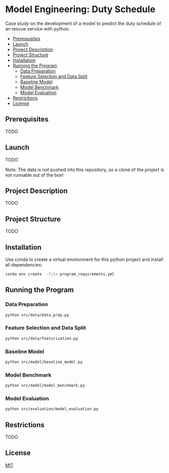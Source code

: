 Model Engineering: Duty Schedule
==============================================

Case study on the development of a model to predict the duty schedule of an rescue service with python.

- [Prerequisites](#prerequisites)
- [Launch](#launch)
- [Project Description](#project-description)
- [Project Structure](#project-structure)
- [Installation](#installation)
- [Running the Program](#running-the-program)
  - [Data Preparation](#data-preparation)
  - [Feature Selection and Data Split](#feature-selection-and-data-split)
  - [Baseline Model](#baseline-model)
  - [Model Benchmark](#model-benchmark)
  - [Model Evaluation](#model-evaluation)
- [Restrictions](#restrictions)
- [License](#license)


## Prerequisites

TODO

## Launch

TODO

Note: The data is not pushed into this repository, so a clone of the project is not runnable out of the box!

## Project Description

TODO

## Project Structure

TODO

## Installation

Use conda to create a virtual environment for this python project and install all dependencies:

```bash
conda env create --file program_requirements.yml
```

## Running the Program

### Data Preparation

```bash
python src/data/data_prep.py
```

### Feature Selection and Data Split

```bash
python src/data/featurization.py
```

### Baseline Model

```bash
python src/model/baseline_model.py
```

### Model Benchmark

```bash
python src/model/model_benchmark.py
```

### Model Evaluation

```bash
python src/evaluation/model_evaluation.py
```

## Restrictions

TODO

## License
[MIT](LICENSE)